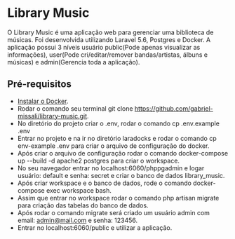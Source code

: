 # Library Music

O Library Music é uma aplicação web para gerenciar uma biblioteca de músicas. Foi desenvolvida utilizando Laravel 5.6, Postgres e Docker. A aplicação possui 3 níveis usuário public(Pode apenas visualizar as informações), user(Pode cri/editar/remover bandas/artistas, álbuns e músicas) e admin(Gerencia toda a aplicação).


## Pré-requisitos

- [Instalar o Docker](https://docs.docker.com/compose/install/).
- Rodar o comando seu terminal git clone https://github.com/gabriel-missali/library-music.git.
- No diretório do projeto criar o .env, rodar o comando cp .env.example .env
- Entrar no projeto e na ir no diretório laradocks e rodar o comando cp env-example .env para criar o arquivo de configuração do docker.
- Após criar o arquivo de configuração rodar o comando docker-compose up --build -d apache2 postgres para criar o workspace.
- No seu navegador entrar no localhost:6060/phppgadmin e logar usuário: default e senha: secret e criar o banco de dados library_music.
- Após criar workspace e o banco de dados, rode o comando docker-compose exec workspace bash.
- Assim que entrar no workspace rodar o comando php artisan migrate para criação das tabelas do banco de dados.
- Após rodar o comando migrate será criado um usuário admin com email: admin@mail.com e senha: 123456.
- Entrar no localhost:6060/public e utilizar a aplicação.
